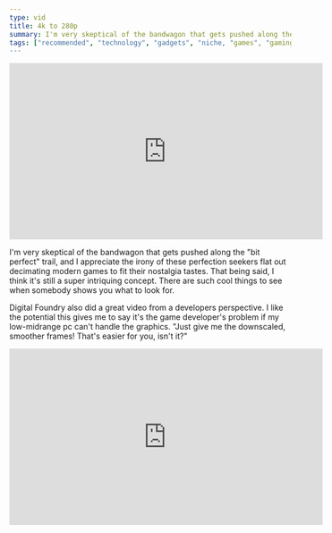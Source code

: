 ```yaml
---
type: vid
title: 4k to 280p
summary: I'm very skeptical of the bandwagon that gets pushed along the "bit perfect" trail
tags: ["recommended", "technology", "gadgets", "niche, "games", "gaming", "resolution", "my life in gaming"]
---
```


<iframe width="560" height="315" src="https://www.youtube.com/watch?v=mcqskbCWPCs" frameborder="0" allowfullscreen></iframe>

I'm very skeptical of the bandwagon that gets pushed along the "bit perfect" trail, and I appreciate the irony of these perfection seekers flat out decimating modern games to fit their nostalgia tastes.  That being said, I think it's still a super intriquing concept.  There are such cool things to see when somebody shows you what to look for.

Digital Foundry also did a great video from a developers perspective.  I like the potential this gives me to say it's the game developer's problem if my low-midrange pc can't handle the graphics.
"Just give me the downscaled, smoother frames!  That's easier for you, isn't it?"

<iframe width="560" height="315" src="https://www.youtube.com/watch?v=V8BVTHxc4LM" frameborder="0" allowfullscreen></iframe>
